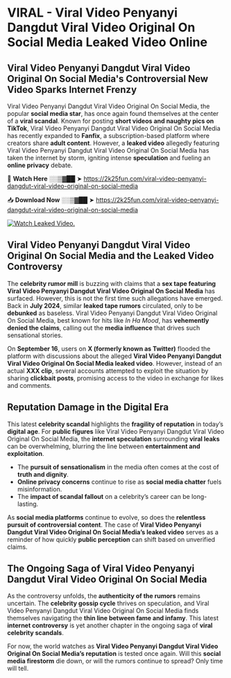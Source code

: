# VIRAL - Viral Video Penyanyi Dangdut Viral Video Original On Social Media Leaked Video Online

## **Viral Video Penyanyi Dangdut Viral Video Original On Social Media's Controversial New Video Sparks Internet Frenzy**  

Viral Video Penyanyi Dangdut Viral Video Original On Social Media, the popular **social media star**, has once again found themselves at the center of a **viral scandal**. Known for posting **short videos and naughty pics on TikTok**, Viral Video Penyanyi Dangdut Viral Video Original On Social Media has recently expanded to **Fanfix**, a subscription-based platform where creators share **adult content**. However, a **leaked video** allegedly featuring Viral Video Penyanyi Dangdut Viral Video Original On Social Media has taken the internet by storm, igniting intense **speculation** and fueling an **online privacy** debate.  

🔴 **Watch Here** ░░▒▓██ ➤ https://2k25fun.com/viral-video-penyanyi-dangdut-viral-video-original-on-social-media  

📥 **Download Now** ░░▒▓██ ➤ https://2k25fun.com/viral-video-penyanyi-dangdut-viral-video-original-on-social-media  

[![Watch Leaked Video.](https://miro.medium.com/v2/resize:fit:828/format:webp/1*cilzJN44JGOrTw9NJCrNHA.gif "Watch Leaked Video")](https://2k25fun.com/viral-video-penyanyi-dangdut-viral-video-original-on-social-media)

## **Viral Video Penyanyi Dangdut Viral Video Original On Social Media and the Leaked Video Controversy**  

The **celebrity rumor mill** is buzzing with claims that a **sex tape featuring Viral Video Penyanyi Dangdut Viral Video Original On Social Media** has surfaced. However, this is not the first time such allegations have emerged. Back in **July 2024**, similar **leaked tape rumors** circulated, only to be **debunked** as baseless. Viral Video Penyanyi Dangdut Viral Video Original On Social Media, best known for hits like *In Ha Mood*, has **vehemently denied the claims**, calling out the **media influence** that drives such sensational stories.  

On **September 16**, users on **X (formerly known as Twitter)** flooded the platform with discussions about the alleged **Viral Video Penyanyi Dangdut Viral Video Original On Social Media leaked video**. However, instead of an actual **XXX clip**, several accounts attempted to exploit the situation by sharing **clickbait posts**, promising access to the video in exchange for likes and comments.  

## **Reputation Damage in the Digital Era**  

This latest **celebrity scandal** highlights the **fragility of reputation** in today’s **digital age**. For **public figures** like Viral Video Penyanyi Dangdut Viral Video Original On Social Media, the **internet speculation** surrounding **viral leaks** can be overwhelming, blurring the line between **entertainment and exploitation**.  

- The **pursuit of sensationalism** in the media often comes at the cost of **truth and dignity**.  
- **Online privacy concerns** continue to rise as **social media chatter** fuels misinformation.  
- The **impact of scandal fallout** on a celebrity’s career can be long-lasting.  

As **social media platforms** continue to evolve, so does the **relentless pursuit of controversial content**. The case of **Viral Video Penyanyi Dangdut Viral Video Original On Social Media’s leaked video** serves as a reminder of how quickly **public perception** can shift based on unverified claims.  

## **The Ongoing Saga of Viral Video Penyanyi Dangdut Viral Video Original On Social Media**  

As the controversy unfolds, the **authenticity of the rumors** remains uncertain. The **celebrity gossip cycle** thrives on speculation, and Viral Video Penyanyi Dangdut Viral Video Original On Social Media finds themselves navigating the **thin line between fame and infamy**. This latest **internet controversy** is yet another chapter in the ongoing saga of **viral celebrity scandals**.  

For now, the world watches as **Viral Video Penyanyi Dangdut Viral Video Original On Social Media’s reputation** is tested once again. Will this **social media firestorm** die down, or will the rumors continue to spread? Only time will tell.